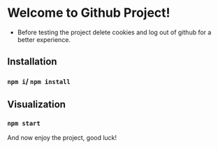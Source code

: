 # Welcome to Github Project!

- Before testing the project delete cookies and log out of github for a better experience.

## Installation

### `npm i`/ `npm install`

## Visualization
 
### `npm start`


And now enjoy the project, good luck!




